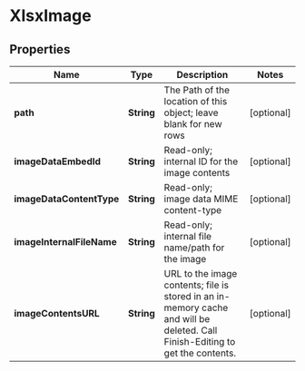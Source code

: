 

# XlsxImage

## Properties

Name | Type | Description | Notes
------------ | ------------- | ------------- | -------------
**path** | **String** | The Path of the location of this object; leave blank for new rows |  [optional]
**imageDataEmbedId** | **String** | Read-only; internal ID for the image contents |  [optional]
**imageDataContentType** | **String** | Read-only; image data MIME content-type |  [optional]
**imageInternalFileName** | **String** | Read-only; internal file name/path for the image |  [optional]
**imageContentsURL** | **String** | URL to the image contents; file is stored in an in-memory cache and will be deleted.  Call Finish-Editing to get the contents. |  [optional]



